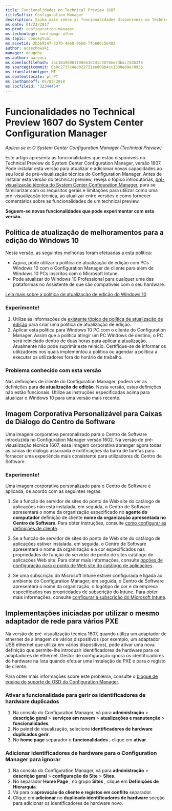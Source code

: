 ```yaml
---
title: Funcionalidades no Technical Preview 1607
titleSuffix: Configuration Manager
description: Saiba mais sobre as funcionalidades disponíveis no Technical Preview do System Center Configuration Manager, versão 1607.
ms.date: 01/23/2017
ms.prod: configuration-manager
ms.technology: configmgr-other
ms.topic: conceptual
ms.assetid: 2bb69547-3370-4860-96b0-7fb600c56482
author: aczechowski
manager: dougeby
ms.author: aaroncz
ms.openlocfilehash: 3bc18a9d061100e63d241c5078ea7dbac75db3f8
ms.sourcegitcommit: 0b0c2735c4ed822731ae069b4cc1380e89e78933
ms.translationtype: MT
ms.contentlocale: pt-PT
ms.lasthandoff: 05/03/2018
ms.locfileid: "32344454"
---
```

# <a name="capabilities-in-technical-preview-1607-for-system-center-configuration-manager"></a>Funcionalidades no Technical Preview 1607 do System Center Configuration Manager

*Aplica-se a: O System Center Configuration Manager (Technical Preview)*

Este artigo apresenta as funcionalidades que estão disponíveis no Technical Preview do System Center Configuration Manager, versão 1607. Pode instalar esta versão para atualizar e adicionar novas capacidades ao seu local de pré-visualização técnica do Configuration Manager.      Antes de instalar esta versão do technical preview, reveja o tópico introdutórias, [pré-visualização técnica do System Center Configuration Manager](../../core/get-started/technical-preview.md), para se familiarizar com os requisitos gerais e limitações para utilizar como uma pré-visualização técnica, ao atualizar entre versões e como fornecer comentários sobre as funcionalidades de um technical preview.    


**Seguem-se novas funcionalidades que pode experimentar com esta versão.**  

## <a name="dmp_edition"></a>Política de atualização de melhoramentos para a edição do Windows 10

Nesta versão, as seguintes melhorias foram efetuadas a esta política:

* Agora, pode utilizar a política de atualização de edição com PCs Windows 10 com o Configuration Manager de cliente para além de Windows 10 PCs inscritos com o Microsoft Intune.
* Pode atualizar do Windows 10 Professional para qualquer uma das plataformas no Assistente de que são compatíveis com o seu hardware.

[Leia mais sobre a política de atualização de edição do Windows 10](/sccm/compliance/deploy-use/upgrade-windows-version)

### <a name="try-it-out"></a>Experimente!

1. Utilize as informações de [existente tópico de política de atualização de edição](/sccm/compliance/deploy-use/upgrade-windows-version) para criar uma política de atualização de edição.
2. Aplicar esta política para Windows 10 PC com o cliente do Configuration Manager.
Assim que a política atingir um PC Windows de destino, o PC será reiniciado dentro de duas horas para aplicar a atualização. Atualmente não pode suprimir este reinício. Certifique-se de informar os utilizadores nos quais implementou a política ou agendar a política a executar os utilizadores fora do horário de trabalho.

### <a name="known-issue-with-this-release"></a>Problema conhecido com esta versão
Nas definições de cliente do Configuration Manager, poderá ver as definições para **de atualização de edição**. Nesta versão, estas definições não estão funcionais. Utilize as instruções especificadas acima para atualizar o Windows 10 para uma versão mais recente.

## <a name="customizable-branding-for-software-center-dialogs"></a>Imagem Corporativa Personalizável para Caixas de Diálogo do Centro de Software

Uma imagem corporativa personalizado para o Centro de Software introduzida no Configuration Manager versão 1602. Na versão de pré-visualização técnica 1607, essa imagem corporativa abranger agora todas as caixas de diálogo associada e notificações da barra de tarefas para fornecer uma experiência mais consistente para utilizadores do Centro de Software.

### <a name="try-it-out"></a>Experimente!

Uma imagem corporativa personalizado para o Centro de Software é aplicada, de acordo com as seguintes regras:

1. Se a função de servidor de sites do ponto de Web site do catálogo de aplicações não está instalada, em seguida, o Centro de Software apresentará o nome da organização especificado no **agente do computador** definição de cliente **nome da organização apresentada no Centro de Software**. Para obter instruções, consulte [como configurar as definições de cliente](../../core/clients/deploy/configure-client-settings.md).

2. Se a função de servidor de sites do ponto de Web site do catálogo de aplicações estiver instalada, em seguida, o Centro de Software apresentará o nome da organização e a cor especificados nas propriedades de função do servidor de ponto de sites catálogo de aplicações Web site. Para obter mais informações, consulte [opções de configuração para o ponto de Web site do catálogo de aplicações](../../core/servers/deploy/configure/configuration-options-for-site-system-roles.md#BKMK_ApplicationCatalog_Website).

3. Se uma subscrição do Microsoft Intune estiver configurada e ligada ao ambiente do Configuration Manager, em seguida, o Centro de Software apresentará o nome da organização, o logótipo de cor e da empresa especificados nas propriedades de subscrição do Intune. Para obter mais informações, consulte [configurar a subscrição do Microsoft Intune](/mdm/deploy-use/configure-intune-subscription).

## <a name="use-the-same-network-adapter-for-multiple-pxe-initiated-deployments"></a>Implementações iniciadas por utilizar o mesmo adaptador de rede para vários PXE
Na versão de pré-visualização técnica 1607, quando utiliza um adaptador de ethernet de a imagem de vários dispositivos (por exemplo, um adaptador USB ethernet que utiliza em vários dispositivos), pode ativar uma nova definição que permite-lhe introduzir identificadores de hardware para os adaptadores de ethernet. Gestor de configuração ignora os identificadores de hardware na lista quando efetuar uma instalação de PXE e para o registo de cliente.

Para obter mais informações sobre este problema, consulte o [blogue de equipa do suporte de OSD do Configuration Manager](https://blogs.technet.microsoft.com/system_center_configuration_manager_operating_system_deployment_support_blog/2015/08/27/reusing-the-same-nic-for-multiple-pxe-initiated-deployments-in-system-center-configuration-manger-osd/).  

### <a name="enable-the-feature-to-manage-duplicate-hardware-identifiers"></a>Ativar a funcionalidade para gerir os identificadores de hardware duplicados  
1. Na consola do Configuration Manager, vá para **administração** > **descrição geral** > **serviços em nuvem** > **atualizações e manutenção** > **funcionalidades**.
2. No painel de visualização, selecione **identificadores de hardware duplicados gerir**.
3. No **home page** separador o **funcionalidades** , clique em **ativar**.

### <a name="add-hardware-identifiers-for-configuration-manager-to-ignore"></a>Adicionar identificadores de hardware para o Configuration Manager para ignorar  
1. Na consola do Configuration Manager, vá para **administração** > **descrição geral** > **configuração do Site** > **Sites**.
2. No separador **Home Page** , no grupo **Sites** , clique em **Definições de Hierarquia**.
3. Vá para o **aprovação do cliente e registos em conflito** separador.
4. Clique em **adicionar** no **duplicado identificadores de hardware** secção para adicionar os identificadores de hardware novo.
